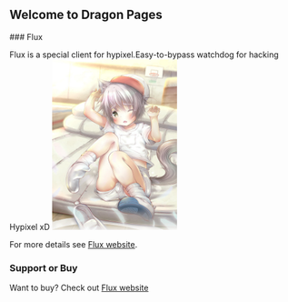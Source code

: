 ## Welcome to Dragon Pages
<link rel="shortcut icon" href="favicon.ico" type="image/favicon.ico">
### Flux

Flux is a special client for hypixel.Easy-to-bypass watchdog for hacking Hypixel xD
<img src="正太se.jpg" width="220" height="300" /> 

For more details see [Flux website](https://flux.today).


### Support or Buy

Want to buy? Check out [Flux website](https://flux.today)  
